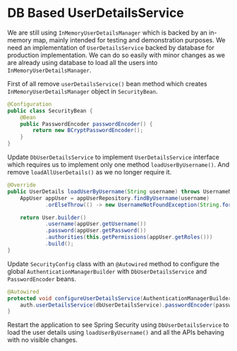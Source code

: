# DB Based UserDetailsService

We are still using `InMemoryUserDetailsManager` which is backed by an in-memory map, mainly intended for testing and demonstration purposes. We need an implementation of `UserDetailsService` backed by database for production implementation. We can do so easily with minor changes as we are already using database to load all the users into `InMemoryUserDetailsManager`.

First of all remove `userDetailsService()` bean method which creates `InMemoryUserDetailsManager` object in `SecurityBean`.

```java
@Configuration  
public class SecurityBean {  
    @Bean  
    public PasswordEncoder passwordEncoder() {  
        return new BCryptPasswordEncoder();  
    }  
}
```

Update `DbUserDetailsService` to implement `UserDetailsService` interface which requires us to implement only one method `loadUserByUsername()`. And remove `loadAllUserDetails()` as we no longer require it.

```java
@Override  
public UserDetails loadUserByUsername(String username) throws UsernameNotFoundException {
    AppUser appUser = appUserRepository.findByUsername(username)
            .orElseThrow(() -> new UsernameNotFoundException(String.format("User %s not found", username)));

    return User.builder()
            .username(appUser.getUsername())
            .password(appUser.getPassword())
            .authorities(this.getPermissions(appUser.getRoles()))
            .build();
}
```

Update `SecurityConfig` class with an `@Autowired` method to configure the global `AuthenticationManagerBuilder` with `DbUserDetailsService` and `PasswordEncoder` beans.

```java
@Autowired  
protected void configureUserDetailsService(AuthenticationManagerBuilder auth, PasswordEncoder passwordEncoder) throws Exception {  
    auth.userDetailsService(dbUserDetailsService).passwordEncoder(passwordEncoder);  
}
```

Restart the application to see Spring Security using `DbUserDetailsService` to load the user details using `loadUserByUsername()` and all the APIs behaving with no visible changes.